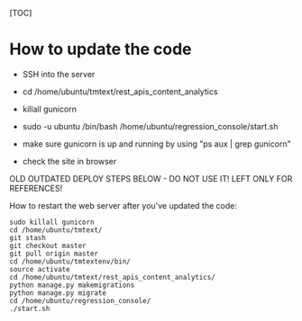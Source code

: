 [TOC]

# How to update the code

* SSH into the server
 
* cd /home/ubuntu/tmtext/rest_apis_content_analytics
  
* killall gunicorn
  
* sudo -u ubuntu /bin/bash  /home/ubuntu/regression_console/start.sh
  
* make sure gunicorn is up and running by using "ps aux | grep gunicorn"
  
* check the site in browser

OLD OUTDATED DEPLOY STEPS BELOW - DO NOT USE IT! LEFT ONLY FOR REFERENCES!

How to restart the web server after you've updated the code:

```
sudo killall gunicorn
cd /home/ubuntu/tmtext/
git stash
git checkout master
git pull origin master
cd /home/ubuntu/tmtextenv/bin/
source activate
cd /home/ubuntu/tmtext/rest_apis_content_analytics/
python manage.py makemigrations
python manage.py migrate
cd /home/ubuntu/regression_console/
./start.sh
```

